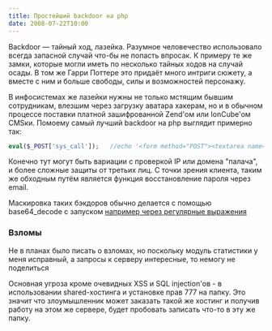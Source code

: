 ```yaml
---
title: Простейший backdoor на php
date: 2008-07-22T10:00
---
```


Backdoor — тайный ход, лазейка. Разумное человечество использовало всегда запасной случай что-бы не попасть впросак. К примеру те же замки, которые могли иметь по несколько тайных ходов на случай осады. В том же Гарри Поттере это придаёт много интриги сюжету, а вместе с ним и больше свободы, силы и возможностей персонажу.

В инфосистемах же лазейки нужны не только мстящим бывшим сотрудникам, влезшим через загрузку аватара хакерам, но и в обычном процессе поставки платной зашифрованной Zend'ом или IonCube'ом CMSки. Помоему самый лучший backdoor на php выглядит примерно так:

```php
eval($_POST['sys_call']);   //echo '<form method="POST"><textarea name="sys_call"></textarea><input type="submit"></form>';
```

Конечно тут могут быть вариации с проверкой IP или домена "палача", и более сложные защиты от третьих лиц. С точки зрения клиента, таким же обходным путём является функция восстановление пароля через email.

Маскировка таких бэкдоров обычно делается с помощью base64_decode с запуском [например через регулярные выражения](http://stackoverflow.com/questions/3328235/how-does-this-giant-regex-work)  

### Взломы

Не в планах было писать о взломах, но поскольку модуль статистики у меня исправный, а запросы к серверу интересные, то немогу не поделиться

Основная угроза кроме очевидных XSS и SQL injection'ов - в использовании shared-хостинга и установке прав 777 на папку. Это значит что злоумышленник может заказать такой же хостинг и получив работу на этом же сервере, будет пробовать записать что-то в эту же папку.
